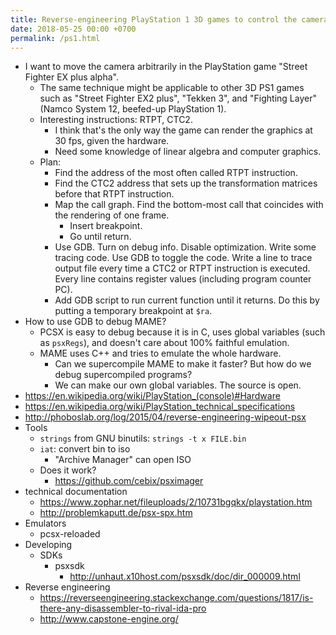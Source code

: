 ```yaml
---
title: Reverse-engineering PlayStation 1 3D games to control the camera
date: 2018-05-25 00:00 +0700
permalink: /ps1.html
---
```


- I want to move the camera arbitrarily in the PlayStation game "Street Fighter EX plus alpha".
    - The same technique might be applicable to other 3D PS1 games such as "Street Fighter EX2 plus", "Tekken 3", and "Fighting Layer" (Namco System 12, beefed-up PlayStation 1).
    - Interesting instructions: RTPT, CTC2.
        - I think that's the only way the game can render the graphics at 30 fps, given the hardware.
        - Need some knowledge of linear algebra and computer graphics.
    - Plan:
        - Find the address of the most often called RTPT instruction.
        - Find the CTC2 address that sets up the transformation matrices before that RTPT instruction.
        - Map the call graph.
        Find the bottom-most call that coincides with the rendering of one frame.
            - Insert breakpoint.
            - Go until return.
        - Use GDB.
        Turn on debug info.
        Disable optimization.
        Write some tracing code.
        Use GDB to toggle the code.
        Write a line to trace output file every time a CTC2 or RTPT instruction is executed.
        Every line contains register values (including program counter PC).
        - Add GDB script to run current function until it returns.
        Do this by putting a temporary breakpoint at `$ra`.
- How to use GDB to debug MAME?
    - PCSX is easy to debug because it is in C, uses global variables (such as `psxRegs`), and doesn't care about 100% faithful emulation.
    - MAME uses C++ and tries to emulate the whole hardware.
        - Can we supercompile MAME to make it faster?
        But how do we debug supercompiled programs?
        - We can make our own global variables.
        The source is open.
- https://en.wikipedia.org/wiki/PlayStation_(console)#Hardware
- https://en.wikipedia.org/wiki/PlayStation_technical_specifications
- http://phoboslab.org/log/2015/04/reverse-engineering-wipeout-psx
- Tools
    - `strings` from GNU binutils: `strings -t x FILE.bin`
    - `iat`: convert bin to iso
        - "Archive Manager" can open ISO
    - Does it work?
        - https://github.com/cebix/psximager
- technical documentation
    - https://www.zophar.net/fileuploads/2/10731bgqkx/playstation.htm
    - http://problemkaputt.de/psx-spx.htm
- Emulators
    - pcsx-reloaded
- Developing
    - SDKs
        - psxsdk
            - http://unhaut.x10host.com/psxsdk/doc/dir_000009.html
- Reverse engineering
    - https://reverseengineering.stackexchange.com/questions/1817/is-there-any-disassembler-to-rival-ida-pro
    - http://www.capstone-engine.org/
